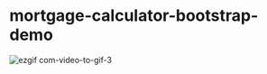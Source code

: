 # mortgage-calculator-bootstrap-demo
![ezgif com-video-to-gif-3](https://github.com/mubozk/mortgage-calculator-bootstrap-demo/assets/62714901/200d3210-69cf-4be9-a970-7a1d97a5e613)

